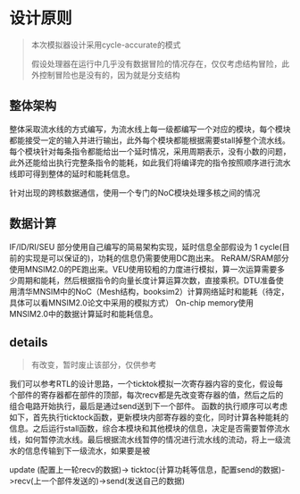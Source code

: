 # 设计原则

> 本次模拟器设计采用cycle-accurate的模式
>
> 假设处理器在运行中几乎没有数据冒险的情况存在，仅仅考虑结构冒险，此外控制冒险也是没有的，因为就是分支结构

## 整体架构

整体采取流水线的方式编写，为流水线上每一级都编写一个对应的模块，每个模块都能接受一定的输入并进行输出，此外每个模块都能根据需要stall掉整个流水线。每个模块针对每条指令都能给出一个延时情况，采用周期表示，没有小数的问题，此外还能给出执行完整条指令的能耗，如此我们将编译完的指令按照顺序进行流水线即可得到整体的延时和能耗信息。

针对出现的跨核数据通信，使用一个专门的NoC模块处理多核之间的情况

## 数据计算
IF/ID/RI/SEU 部分使用自己编写的简易架构实现，延时信息全部假设为 1 cycle(目前的实现是可以保证的)，功耗的信息仍需要使用DC跑出来。
ReRAM/SRAM部分使用MNSIM2.0的PE跑出来。VEU使用较粗的力度进行模拟，算一次运算需要多少周期和能耗，然后根据指令的向量长度计算运算次数，直接乘积。DTU准备使用清华MNSIM中的NoC（Mesh结构，booksim2）计算网络延时和能耗（待定，具体可以看MNSIM2.0论文中采用的模拟方式）
On-chip memory使用MNSIM2.0中的数据计算延时和能耗信息。

## details

> 有改变，暂时废止该部分，仅供参考

我们可以参考RTL的设计思路，一个ticktok模拟一次寄存器内容的变化，假设每个部件的寄存器都在部件的顶部，每次recv都是先改变寄存器的值，然后之后的组合电路开始执行，最后是通过send送到下一个部件。
函数的执行顺序可以考虑如下，首先执行ticktock函数，更新模块内部寄存器的变化，同时计算各种能耗的信息。之后运行stall函数，综合本模块和其他模块的信息，决定是否需要暂停流水线，如何暂停流水线。最后根据流水线暂停的情况进行流水线的流动，将上一级流水的信息传输到下一级流水，如果要是被



update (配置上一轮recv的数据)-> ticktoc(计算功耗等信息，配置send的数据)->recv(上一个部件发送的)->send(发送自己的数据)

